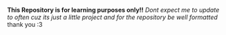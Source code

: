 **This Repository is for learning purposes only!!**
*Dont expect me to update to often cuz its just a little project and for the repository be well formatted*
thank you :3
